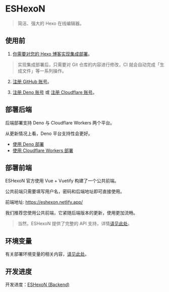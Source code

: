 # ESHexoN

> 简洁、强大的 Hexo 在线编辑器。

## 使用前

1. [你需要对您的 Hexo 博客实现集成部署](https://eshexon-docs.netlify.app/start.html#%E5%BC%80%E5%A7%8B%E5%89%8D)。

> 实现集成部署后，只需要对 Git 仓库的内容进行修改，CI 就会自动完成「生成文件」等一系列操作。

2. [注册 GitHub 账号](https://github.com/signup)。

3. [注册 Deno 账号](https://dash.deno.com/signin) 或 [注册 Cloudflare 账号](https://dash.cloudflare.com/sign-up)。

## 部署后端

后端部署支持 Deno 与 Cloudflare Workers 两个平台。

从更新情况上看，Deno 平台支持性会更好。

- [使用 Deno 部署](https://eshexon-docs.netlify.app/deploy/deno.html)
- [使用 Cloudflare Workers 部署](https://eshexon-docs.netlify.app/deploy/cloudflare.html)

## 部署前端

ESHexoN 官方使用 Vue + Vuetify 构建了一个公共前端。

公共前端只需要填写用户名，密码和后端地址即可直接使用。

前端地址: https://eshexon.netlify.app/

我们推荐您使用公共前端，它紧随后端版本的更新，使用更加流畅。

> 当然，ESHexoN 提供了完整的 API 支持，详情[请见此处](https://eshexon-docs.netlify.app/api/)。

## 环境变量

有关部署环境变量的相关内容，[请见此处](https://eshexon-docs.netlify.app/deploy/env.html)。

## 开发进度

开发进度：[ESHexoN (Backend)](https://github.com/orgs/ESHexoN/projects/1/views/1)

